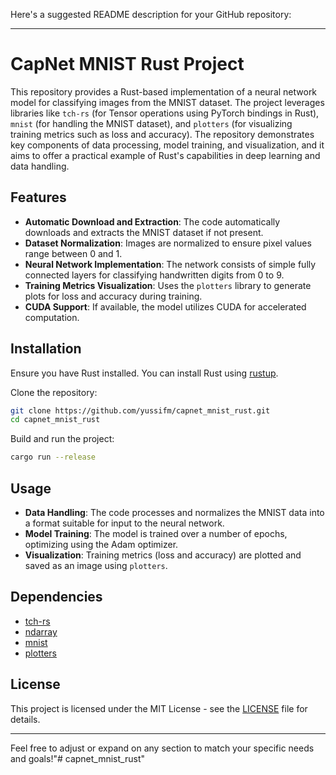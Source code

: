Here's a suggested README description for your GitHub repository:

---

# CapNet MNIST Rust Project

This repository provides a Rust-based implementation of a neural network model for classifying images from the MNIST dataset. The project leverages libraries like `tch-rs` (for Tensor operations using PyTorch bindings in Rust), `mnist` (for handling the MNIST dataset), and `plotters` (for visualizing training metrics such as loss and accuracy). The repository demonstrates key components of data processing, model training, and visualization, and it aims to offer a practical example of Rust's capabilities in deep learning and data handling.

## Features

- **Automatic Download and Extraction**: The code automatically downloads and extracts the MNIST dataset if not present.
- **Dataset Normalization**: Images are normalized to ensure pixel values range between 0 and 1.
- **Neural Network Implementation**: The network consists of simple fully connected layers for classifying handwritten digits from 0 to 9.
- **Training Metrics Visualization**: Uses the `plotters` library to generate plots for loss and accuracy during training.
- **CUDA Support**: If available, the model utilizes CUDA for accelerated computation.

## Installation

Ensure you have Rust installed. You can install Rust using [rustup](https://rustup.rs/).

Clone the repository:

```sh
git clone https://github.com/yussifm/capnet_mnist_rust.git
cd capnet_mnist_rust
```

Build and run the project:

```sh
cargo run --release
```

## Usage

- **Data Handling**: The code processes and normalizes the MNIST data into a format suitable for input to the neural network.
- **Model Training**: The model is trained over a number of epochs, optimizing using the Adam optimizer.
- **Visualization**: Training metrics (loss and accuracy) are plotted and saved as an image using `plotters`.

## Dependencies

- [tch-rs](https://github.com/LaurentMazare/tch-rs)
- [ndarray](https://docs.rs/ndarray/latest/ndarray/)
- [mnist](https://docs.rs/mnist/latest/mnist/)
- [plotters](https://docs.rs/plotters/latest/plotters/)

## License

This project is licensed under the MIT License - see the [LICENSE](LICENSE) file for details.

---

Feel free to adjust or expand on any section to match your specific needs and goals!"# capnet_mnist_rust" 
